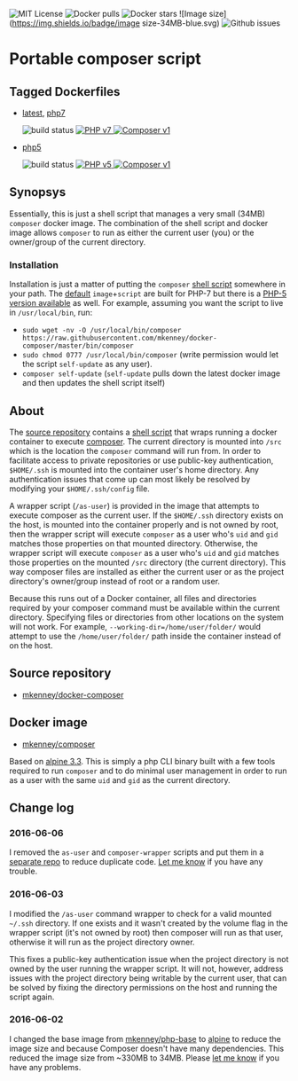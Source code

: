 ![MIT License](https://img.shields.io/github/license/mkenney/docker-composer.svg) ![Docker pulls](https://img.shields.io/docker/pulls/mkenney/composer.svg) ![Docker stars](https://img.shields.io/docker/stars/mkenney/composer.svg) ![Image size](https://img.shields.io/badge/image size-34MB-blue.svg) ![Github issues](https://img.shields.io/github/issues-raw/mkenney/docker-composer.svg)

# Portable composer script

## Tagged Dockerfiles

* [latest](https://github.com/mkenney/docker-composer/blob/master/Dockerfile), [php7](https://github.com/mkenney/docker-composer/blob/master/Dockerfile)

  ![build status](https://travis-ci.org/mkenney/docker-composer.svg?branch=master) [![PHP v7](https://img.shields.io/badge/PHP-v7.0.6-8892bf.svg) ![Composer v1](https://img.shields.io/badge/composer-v1.1.2-orange.svg)](https://github.com/mkenney/docker-composer)

* [php5](https://github.com/mkenney/docker-composer/blob/php5/Dockerfile)

  ![build status](https://travis-ci.org/mkenney/docker-composer.svg?branch=php5) [![PHP v5](https://img.shields.io/badge/PHP-v5.6.21-8892bf.svg) ![Composer v1](https://img.shields.io/badge/composer-v1.1.2-orange.svg)](https://github.com/mkenney/docker-composer/tree/php5)

## Synopsys

Essentially, this is just a shell script that manages a very small (34MB) `composer` docker image. The combination of the shell script and docker image allows `composer` to run as either the current user (you) or the owner/group of the current directory.

### Installation

Installation is just a matter of putting the `composer` [shell script](https://github.com/mkenney/docker-composer/blob/master/bin/composer) somewhere in your path. The [default](https://hub.docker.com/r/mkenney/composer/tags/) `image`+`script` are built for PHP-7 but there is a [PHP-5 version available](https://github.com/mkenney/docker-composer/blob/php5/bin/composer) as well. For example, assuming you want the script to live in `/usr/local/bin`, run:
* `sudo wget -nv -O /usr/local/bin/composer https://raw.githubusercontent.com/mkenney/docker-composer/master/bin/composer`
* `sudo chmod 0777 /usr/local/bin/composer` (write permission would let the script `self-update` as any user).
* `composer self-update` (`self-update` pulls down the latest docker image and then updates the shell script itself)

## About

The [source repository](https://github.com/mkenney/docker-composer) contains a [shell script](https://github.com/mkenney/docker-composer/blob/master/bin/composer) that wraps running a docker container to execute [composer](https://getcomposer.org/). The current directory is mounted into `/src` which is the location the `composer` command will run from. In order to facilitate access to private repositories or use public-key authentication, `$HOME/.ssh` is mounted into the container user's home directory. Any authentication issues that come up can most likely be resolved by modifying your `$HOME/.ssh/config` file.

A wrapper script (`/as-user`) is provided in the image that attempts to execute composer as the current user. If the `$HOME/.ssh` directory exists on the host, is mounted into the container properly and is not owned by root, then the wrapper script will execute `composer` as a user who's `uid` and `gid` matches those properties on that mounted directory. Otherwise, the wrapper script will execute `composer` as a user who's `uid` and `gid` matches those properties on the mounted `/src` directory (the current directory). This way composer files are installed as either the current user or as the project directory's owner/group instead of root or a random user.

Because this runs out of a Docker container, all files and directories required by your composer command must be available within the current directory. Specifying files or directories from other locations on the system will not work. For example, `--working-dir=/home/user/folder/` would attempt to use the `/home/user/folder/` path inside the container instead of on the host.

## Source repository

* [mkenney/docker-composer](https://github.com/mkenney/docker-composer)

## Docker image

* [mkenney/composer](https://hub.docker.com/r/mkenney/composer/)

Based on [alpine 3.3](https://hub.docker.com/_/alpine/). This is simply a php CLI binary built with a few tools required to run `composer` and to do minimal user management in order to run as a user with the same `uid` and `gid` as the current directory.

## Change log

### 2016-06-06

I removed the `as-user` and `composer-wrapper` scripts and put them in a [separate repo](https://github.com/mkenney/docker-scripts/tree/master/container) to reduce duplicate code. [Let me know](https://github.com/mkenney/docker-composer/issues) if you have any trouble.

### 2016-06-03

I modified the `/as-user` command wrapper to check for a valid mounted `~/.ssh` directory. If one exists and it wasn't created by the volume flag in the wrapper script (it's not owned by root) then composer will run as that user, otherwise it will run as the project directory owner.

This fixes a public-key authentication issue when the project directory is not owned by the user running the wrapper script. It will not, however, address issues with the project directory being writable by the current user, that can be solved by fixing the directory permissions on the host and running the script again.

### 2016-06-02

I changed the base image from [mkenney/php-base](https://hub.docker.com/r/mkenney/php-base/) to [alpine](https://hub.docker.com/_/alpine/) to reduce the image size and because Composer doesn't have many dependencies. This reduced the image size from ~330MB to 34MB. Please [let me know](https://github.com/mkenney/docker-composer/issues) if you have any problems.

